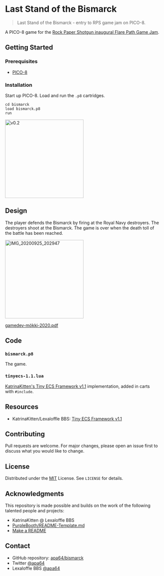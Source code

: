 # Last Stand of the Bismarck

> Last Stand of the Bismarck - entry to RPS game jam on PICO-8.

A PICO-8 game for the [Rock Paper Shotgun inaugural Flare Path Game Jam](https://www.rockpapershotgun.com/2020/09/25/the-inaugural-flare-path-game-jam/).

## Getting Started

### Prerequisites

- [PICO-8](https://www.lexaloffle.com/pico-8.php)

### Installation

Start up PICO-8. Load and run the `.p8` cartridges.

```pico-8
cd bismarck
load bismarck.p8
run
```

<img src="https://user-images.githubusercontent.com/2697454/95657992-3e7a6600-0b20-11eb-8aa0-c3df88eff971.gif" width="256" alt="v0.2"/>

## Design

The player defends the Bismarck by firing at the Royal Navy destroyers. The destroyers shoot at the Bismarck. The game is over when the death toll of the battle has been reached.

<img src="https://user-images.githubusercontent.com/2697454/94450715-44825580-01b6-11eb-9001-7726f1e127dc.jpg" width="256" alt="IMG_20200925_202947"/>

[gamedev-mökki-2020.pdf](https://github.com/apa64/bismarck/files/5293241/gamedev-mokki-2020.pdf)

## Code

### `bismarck.p8`

The game.

### `tinyecs-1.1.lua`

[KatrinaKitten's Tiny ECS Framework v1.1](https://www.lexaloffle.com/bbs/?tid=39021) implementation, added in carts with `#include`.

## Resources

- KatrinaKitten/Lexaloffle BBS: [Tiny ECS Framework v1.1](https://www.lexaloffle.com/bbs/?tid=39021)

## Contributing

Pull requests are welcome. For major changes, please open an issue first to discuss what you would like to change.

## License

Distributed under the [MIT](https://choosealicense.com/licenses/mit/) License. See `LICENSE` for details.

## Acknowledgments

This repository is made possible and builds on the work of the following talented people and projects:

- KatrinaKitten @ Lexaloffle BBS
- [PurpleBooth/README-Template.md](https://gist.github.com/PurpleBooth/109311bb0361f32d87a2)
- [Make a README](https://www.makeareadme.com/)

## Contact

- GitHub repository: [apa64/bismarck](https://github.com/apa64/bismarck)
- Twitter [@apa64](https://twitter.com/apa64)
- Lexaloffle BBS [@apa64](https://www.lexaloffle.com/bbs/?uid=45600)
